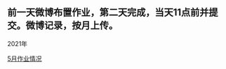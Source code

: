 前一天微博布置作业，第二天完成，当天11点前并提交。微博记录，按月上传。
------------------------------------------
2021年

[5月作业情况](https://github.com/zhanghhong/2021/tree/master/5%E6%9C%88)

